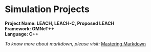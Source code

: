 # Simulation Projects
**Project Name: LEACH, LEACH-C, Proposed LEACH**  
**Framework: OMNeT++**  
**Language: C++**  


*To know more about markdown, please visit:*
[Mastering Markdown](https://guides.github.com/features/mastering-markdown/)
